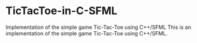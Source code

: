 # TicTacToe-in-C-SFML
Implementation of the simple game Tic-Tac-Toe using C++/SFML
This is an implementation of the simple game Tic-Tac-Toe using C++/SFML.
